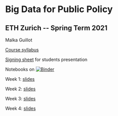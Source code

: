# Big Data for Public Policy
## ETH Zurich -- Spring Term 2021

Malka Guillot

[Course syllabus](https://docs.google.com/document/d/1eviJuOoWUjoonxS1LvQJi1kMbmkNUulJtZ31542w100/edit?usp=sharing)

[Signing sheet](https://github.com/MalkIPP/big_data_policy_2021/blob/main/students-presentations.md) for students presentation

Notebooks on [![Binder](https://mybinder.org/badge_logo.svg)](https://mybinder.org/v2/gh/MalkIPP/big_data_policy_2021/master)

Week 1: [slides](https://malkipp.github.io/big_data_policy_2021/slides/w1_intro.html)

Week 2: [slides](https://malkipp.github.io/big_data_policy_2021/slides/w2.html)

Week 3: [slides](https://malkipp.github.io/big_data_policy_2021/slides/w3.html)

Week 4: [slides](https://malkipp.github.io/big_data_policy_2021/slides/w4.html)
